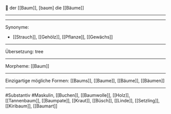 🔵 der [[Baum]], [baʊm]
die [[Bäume]]


---


---
Synonyme:
- [[Strauch]], [[Gehölz]], [[Pflanze]], [[Gewächs]]

---
Übersetzung: tree

---
Morpheme:
[[Baum]]

---
Einzigartige mögliche Formen: [[Baums]], [[Baume]], [[Bäume]], [[Bäumen]]

---
#Substantiv #Maskulin, [[Buchen]], [[Baumwolle]], [[Holz]], [[Tannenbaum]], [[Baumpate]], [[Kraut]], [[Büsch]], [[Linde]], [[Setzling]], [[Kiribaum]], [[Baumart]]